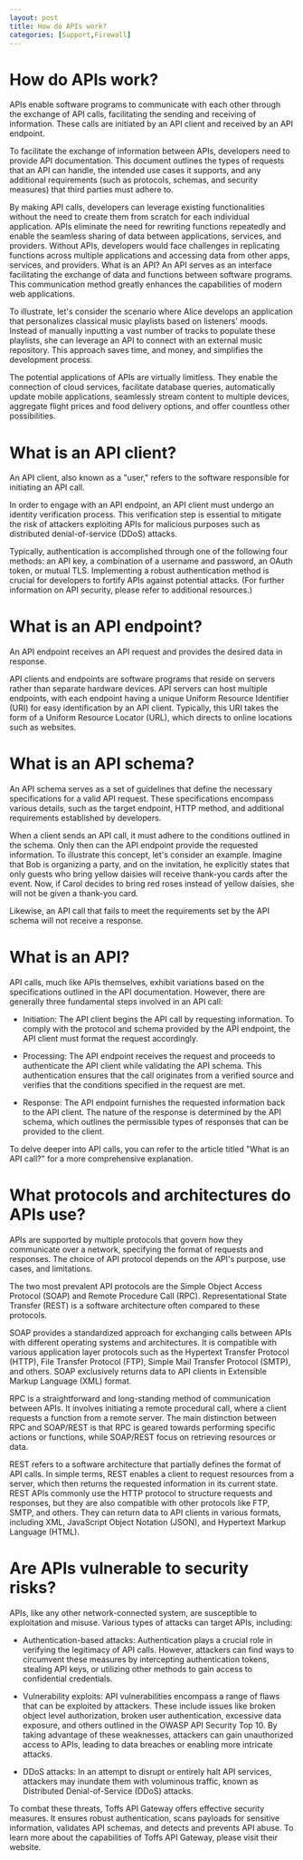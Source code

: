 ```yaml
---
layout: post
title: How do APIs work?
categories: [Support,Firewall]
---
```

# How do APIs work?
APIs enable software programs to communicate with each other through the exchange of API calls, facilitating the sending and receiving of information. These calls are initiated by an API client and received by an API endpoint.

To facilitate the exchange of information between APIs, developers need to provide API documentation. This document outlines the types of requests that an API can handle, the intended use cases it supports, and any additional requirements (such as protocols, schemas, and security measures) that third parties must adhere to.

By making API calls, developers can leverage existing functionalities without the need to create them from scratch for each individual application. APIs eliminate the need for rewriting functions repeatedly and enable the seamless sharing of data between applications, services, and providers. Without APIs, developers would face challenges in replicating functions across multiple applications and accessing data from other apps, services, and providers.
What is an API?
An API serves as an interface facilitating the exchange of data and functions between software programs. This communication method greatly enhances the capabilities of modern web applications.

To illustrate, let's consider the scenario where Alice develops an application that personalizes classical music playlists based on listeners' moods. Instead of manually inputting a vast number of tracks to populate these playlists, she can leverage an API to connect with an external music repository. This approach saves time, and money, and simplifies the development process.

The potential applications of APIs are virtually limitless. They enable the connection of cloud services, facilitate database queries, automatically update mobile applications, seamlessly stream content to multiple devices, aggregate flight prices and food delivery options, and offer countless other possibilities.

# What is an API client?
An API client, also known as a "user," refers to the software responsible for initiating an API call.

In order to engage with an API endpoint, an API client must undergo an identity verification process. This verification step is essential to mitigate the risk of attackers exploiting APIs for malicious purposes such as distributed denial-of-service (DDoS) attacks.

Typically, authentication is accomplished through one of the following four methods: an API key, a combination of a username and password, an OAuth token, or mutual TLS. Implementing a robust authentication method is crucial for developers to fortify APIs against potential attacks. (For further information on API security, please refer to additional resources.)

# What is an API endpoint?
An API endpoint receives an API request and provides the desired data in response.

API clients and endpoints are software programs that reside on servers rather than separate hardware devices. API servers can host multiple endpoints, with each endpoint having a unique Uniform Resource Identifier (URI) for easy identification by an API client. Typically, this URI takes the form of a Uniform Resource Locator (URL), which directs to online locations such as websites.

# What is an API schema?
An API schema serves as a set of guidelines that define the necessary specifications for a valid API request. These specifications encompass various details, such as the target endpoint, HTTP method, and additional requirements established by developers.

When a client sends an API call, it must adhere to the conditions outlined in the schema. Only then can the API endpoint provide the requested information. To illustrate this concept, let's consider an example. Imagine that Bob is organizing a party, and on the invitation, he explicitly states that only guests who bring yellow daisies will receive thank-you cards after the event. Now, if Carol decides to bring red roses instead of yellow daisies, she will not be given a thank-you card.

Likewise, an API call that fails to meet the requirements set by the API schema will not receive a response.

# What is an API?
API calls, much like APIs themselves, exhibit variations based on the specifications outlined in the API documentation. However, there are generally three fundamental steps involved in an API call:

* Initiation: The API client begins the API call by requesting information. To comply with the protocol and schema provided by the API endpoint, the API client must format the request accordingly.

* Processing: The API endpoint receives the request and proceeds to authenticate the API client while validating the API schema. This authentication ensures that the call originates from a verified source and verifies that the conditions specified in the request are met.

* Response: The API endpoint furnishes the requested information back to the API client. The nature of the response is determined by the API schema, which outlines the permissible types of responses that can be provided to the client.

To delve deeper into API calls, you can refer to the article titled "What is an API call?" for a more comprehensive explanation.

# What protocols and architectures do APIs use?
APIs are supported by multiple protocols that govern how they communicate over a network, specifying the format of requests and responses. The choice of API protocol depends on the API's purpose, use cases, and limitations.

The two most prevalent API protocols are the Simple Object Access Protocol (SOAP) and Remote Procedure Call (RPC). Representational State Transfer (REST) is a software architecture often compared to these protocols.

SOAP provides a standardized approach for exchanging calls between APIs with different operating systems and architectures. It is compatible with various application layer protocols such as the Hypertext Transfer Protocol (HTTP), File Transfer Protocol (FTP), Simple Mail Transfer Protocol (SMTP), and others. SOAP exclusively returns data to API clients in Extensible Markup Language (XML) format.

RPC is a straightforward and long-standing method of communication between APIs. It involves initiating a remote procedural call, where a client requests a function from a remote server. The main distinction between RPC and SOAP/REST is that RPC is geared towards performing specific actions or functions, while SOAP/REST focus on retrieving resources or data.

REST refers to a software architecture that partially defines the format of API calls. In simple terms, REST enables a client to request resources from a server, which then returns the requested information in its current state. REST APIs commonly use the HTTP protocol to structure requests and responses, but they are also compatible with other protocols like FTP, SMTP, and others. They can return data to API clients in various formats, including XML, JavaScript Object Notation (JSON), and Hypertext Markup Language (HTML).


# Are APIs vulnerable to security risks?
APIs, like any other network-connected system, are susceptible to exploitation and misuse. Various types of attacks can target APIs, including:

* Authentication-based attacks: Authentication plays a crucial role in verifying the legitimacy of API calls. However, attackers can find ways to circumvent these measures by intercepting authentication tokens, stealing API keys, or utilizing other methods to gain access to confidential credentials.

* Vulnerability exploits: API vulnerabilities encompass a range of flaws that can be exploited by attackers. These include issues like broken object level authorization, broken user authentication, excessive data exposure, and others outlined in the OWASP API Security Top 10. By taking advantage of these weaknesses, attackers can gain unauthorized access to APIs, leading to data breaches or enabling more intricate attacks.

* DDoS attacks: In an attempt to disrupt or entirely halt API services, attackers may inundate them with voluminous traffic, known as Distributed Denial-of-Service (DDoS) attacks.

To combat these threats, Toffs API Gateway offers effective security measures. It ensures robust authentication, scans payloads for sensitive information, validates API schemas, and detects and prevents API abuse. To learn more about the capabilities of Toffs API Gateway, please visit their website.